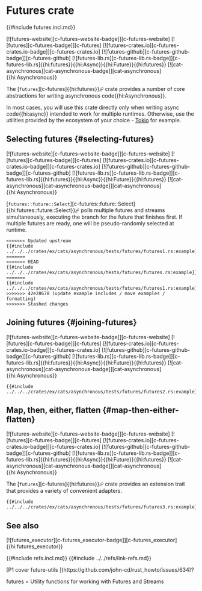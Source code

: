 # Futures crate

{{#include futures.incl.md}}

[![futures-website][c-futures-website-badge]][c-futures-website] [![futures][c-futures-badge]][c-futures] [![futures-crates.io][c-futures-crates.io-badge]][c-futures-crates.io] [![futures-github][c-futures-github-badge]][c-futures-github] [![futures-lib.rs][c-futures-lib.rs-badge]][c-futures-lib.rs]{{hi:futures}}{{hi:Async}}{{hi:Future}}{{hi:futures}} [![cat-asynchronous][cat-asynchronous-badge]][cat-asynchronous]{{hi:Asynchronous}}

The [`futures`][c-futures]{{hi:futures}}⮳ crate provides a number of core abstractions for writing asynchronous code{{hi:Asynchronous}}.

In most cases, you will use this crate directly only when writing async code{{hi:async}} intended to work for multiple runtimes. Otherwise, use the utilities provided by the ecosystem of your choice - [Tokio][p-tokio] for example.

## Selecting futures {#selecting-futures}

[![futures-website][c-futures-website-badge]][c-futures-website] [![futures][c-futures-badge]][c-futures] [![futures-crates.io][c-futures-crates.io-badge]][c-futures-crates.io] [![futures-github][c-futures-github-badge]][c-futures-github] [![futures-lib.rs][c-futures-lib.rs-badge]][c-futures-lib.rs]{{hi:futures}}{{hi:Async}}{{hi:Future}}{{hi:futures}} [![cat-asynchronous][cat-asynchronous-badge]][cat-asynchronous]{{hi:Asynchronous}}

[`futures::future::Select`][c-futures::future::Select]{{hi:futures::future::Select}}⮳ polls multiple futures and streams simultaneously, executing the branch for the future that finishes first. If multiple futures are ready, one will be pseudo-randomly selected at runtime.

```rust,editable
<<<<<<< Updated upstream
{{#include ../../../crates/ex/cats/asynchronous/tests/futures/futures1.rs:example}}
=======
<<<<<<< HEAD
{{#include ../../../crates/ex/cats/asynchronous/tests/futures/futures.rs:example}}
=======
{{#include ../../../crates/ex/cats/asynchronous/tests/futures/futures1.rs:example}}
>>>>>>> 42e28678 (update example includes / move examples / formatting)
>>>>>>> Stashed changes
```

## Joining futures {#joining-futures}

[![futures-website][c-futures-website-badge]][c-futures-website] [![futures][c-futures-badge]][c-futures] [![futures-crates.io][c-futures-crates.io-badge]][c-futures-crates.io] [![futures-github][c-futures-github-badge]][c-futures-github] [![futures-lib.rs][c-futures-lib.rs-badge]][c-futures-lib.rs]{{hi:futures}}{{hi:Async}}{{hi:Future}}{{hi:futures}} [![cat-asynchronous][cat-asynchronous-badge]][cat-asynchronous]{{hi:Asynchronous}}

```rust,editable
{{#include ../../../crates/ex/cats/asynchronous/tests/futures/futures2.rs:example}}
```

## Map, then, either, flatten {#map-then-either-flatten}

[![futures-website][c-futures-website-badge]][c-futures-website] [![futures][c-futures-badge]][c-futures] [![futures-crates.io][c-futures-crates.io-badge]][c-futures-crates.io] [![futures-github][c-futures-github-badge]][c-futures-github] [![futures-lib.rs][c-futures-lib.rs-badge]][c-futures-lib.rs]{{hi:futures}}{{hi:Async}}{{hi:Future}}{{hi:futures}} [![cat-asynchronous][cat-asynchronous-badge]][cat-asynchronous]{{hi:Asynchronous}}

The [`futures`][c-futures]{{hi:futures}}⮳ crate provides an extension trait that provides a variety of convenient adapters.

```rust,editable
{{#include ../../../crates/ex/cats/asynchronous/tests/futures/futures3.rs:example}}
```

## See also

[![futures_executor][c-futures_executor-badge]][c-futures_executor]{{hi:futures_executor}}

[p-tokio]: tokio.md
{{#include refs.incl.md}}
{{#include ../../refs/link-refs.md}}

<div class="hidden">
[P1 cover future-utils ](https://github.com/john-cd/rust_howto/issues/634)?

futures = Utility functions for working with Futures and Streams
</div>
